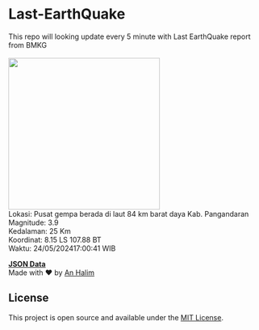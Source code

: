 # Last-EarthQuake
This repo will looking update every 5 minute with Last EarthQuake report from BMKG
<br>
<br>
<img src="https://static.bmkg.go.id/20240524170041.mmi.jpg" width="300"/>
<br>
Lokasi: Pusat gempa berada di laut 84 km barat daya Kab. Pangandaran <br>
Magnitude: 3.9 <br>
Kedalaman: 25 Km <br>
Koordinat: 8.15 LS 107.88 BT <br>
Waktu: 24/05/202417:00:41 WIB <br>

<a href="./data/data.json">**JSON Data**</a>
<br>
Made with ❤️ by <a href="https://github.com/an-halim">An Halim</a>
## License

This project is open source and available under the [MIT License](LICENSE).
